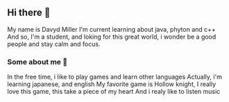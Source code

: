 ## Hi there 👋
My name is Davyd Miller
I'm current learning about java, phyton and c++
And so, I'm a student, and loking for this great world, i wonder be a good people and stay calm and focus.  
### Some about me 🍥
In the free time, i like to play games and learn other languages
Actually, i'm learning japanese, and english
My favorite game is Hollow knight, I really love this game, this take a piece of my heart
And i realy like to listen music
<!--
**Shisui-Uchix/Shisui-Uchix** is a ✨ _special_ ✨ repository because its `README.md` (this file) appears on your GitHub profile.

Here are some ideas to get you started:

- 🔭 I’m currently working on ...
- 🌱 I’m currently learning ...
- 👯 I’m looking to collaborate on ...
- 🤔 I’m looking for help with ...
- 💬 Ask me about ...
- 📫 How to reach me: ...
- 😄 Pronouns: ...
- ⚡ Fun fact: ...
-->
